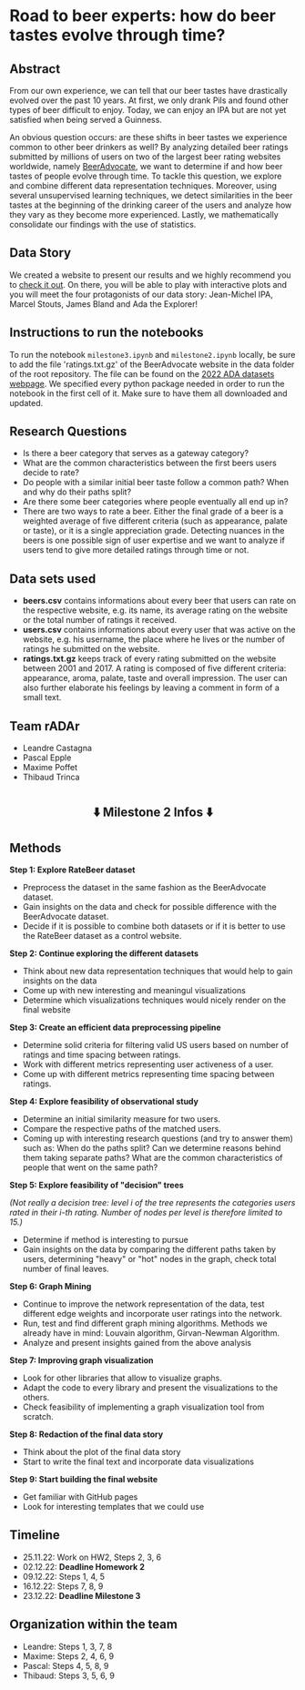 # Road to beer experts: how do beer tastes evolve through time?

## Abstract
From our own experience, we can tell that our beer tastes have drastically evolved over the past 10 years. At first, we only drank Pils and found other types of beer difficult to enjoy. Today, we can enjoy an IPA but are not yet satisfied when being served a Guinness. 

An obvious question occurs: are these shifts in beer tastes we experience common to other beer drinkers as well? By analyzing detailed beer ratings submitted by millions of users on two of the largest beer rating websites worldwide, namely [BeerAdvocate](https://www.beeradvocate.com/), we want to determine if and how beer tastes of people evolve through time. To tackle this question, we explore and combine different data representation techniques. Moreover, using several unsupervised learning techniques, we detect similarities in the beer tastes at the beginning of the drinking career of the users and analyze how they vary as they become more experienced. Lastly, we mathematically consolidate our findings with the use of statistics.

## Data Story
We created a website to present our results and we highly recommend you to [check it out](https://maximepoffet.github.io/rADAr-datastory/). On there, you will be able to play with interactive plots and you will meet the four protagonists of our data story: Jean-Michel IPA, Marcel Stouts, James Bland and Ada the Explorer!

## Instructions to run the notebooks

To run the notebook `milestone3.ipynb` and  `milestone2.ipynb` locally, be sure to add the file 'ratings.txt.gz' of the BeerAdvocate website in the data folder of the root repository. The file can be found on the [2022 ADA datasets webpage](https://go.epfl.ch/ada22_datasets). We specified every python package needed in order to run the notebook in the first cell of it. Make sure to have them all downloaded and updated.

## Research Questions
- Is there a beer category that serves as a gateway category?
- What are the common characteristics between the first beers users decide to rate?
- Do people with a similar initial beer taste follow a common path? When and why do their paths split? 
- Are there some beer categories where people eventually all end up in? 
- There are two ways to rate a beer. Either the final grade of a beer is a weighted average of five different criteria (such as appearance, palate or taste), or it is a single appreciation grade. Detecting nuances in the beers is one possible sign of user expertise and we want to analyze if users tend to give more detailed ratings through time or not. 

## Data sets used

- **beers.csv**
contains informations about every beer that users can rate on the respective website, e.g. its name, its average rating on the website or the total number of ratings it received. 
- **users.csv**
contains informations about every user that was active on the website, e.g. his username, the place where he lives or the number of ratings he submitted on the website.
- **ratings.txt.gz** keeps track of every rating submitted on the website between 2001 and 2017. A rating is composed of five different criteria: appearance, aroma, palate, taste and overall impression. The user can also further elaborate his feelings by leaving a comment in form of a small text.

## Team rADAr
- Leandre Castagna
- Pascal Epple
- Maxime Poffet
- Thibaud Trinca 

#
## <div align="center">  :arrow_down: **Milestone 2 Infos** :arrow_down: </div>


## Methods
**Step 1: Explore RateBeer dataset**
- Preprocess the dataset in the same fashion as the BeerAdvocate dataset. 
- Gain insights on the data and check for possible difference with the BeerAdvocate dataset.
- Decide if it is possible to combine both datasets or if it is better to use the RateBeer dataset as a control website.

**Step 2: Continue exploring the different datasets**
- Think about new data representation techniques that would help to gain insights on the data
- Come up with new interesting and meaningul visualizations
- Determine which visualizations techniques would nicely render on the final website

**Step 3: Create an efficient data preprocessing pipeline**
- Determine solid criteria for filtering valid US users based on number of ratings and time spacing between ratings.
- Work with different metrics representing user activeness of a user. 
- Come up with different metrics representing time spacing between ratings.

**Step 4: Explore feasibility of observational study**
- Determine an initial similarity measure for two users. 
- Compare the respective paths of the matched users.
- Coming up with interesting research questions (and try to answer them) such as: When do the paths split? Can we determine reasons behind them taking separate paths? What are the common characteristics of people that went on the same path?

**Step 5: Explore feasibility of "decision" trees**

_(Not really a decision tree: level $i$ of the tree represents the categories users rated in their $i$-th rating. Number of nodes per level is therefore limited to 15.)_
- Determine if method is interesting to pursue
- Gain insights on the data by comparing the different paths taken by users, determining "heavy" or "hot" nodes in the graph, check total number of final leaves.

**Step 6: Graph Mining**
- Continue to improve the network representation of the data, test different edge weights and incorporate user ratings into the network.
- Run, test and find different graph mining algorithms. Methods we already have in mind: Louvain algorithm, Girvan-Newman Algorithm.
- Analyze and present insights gained from the above analysis

**Step 7: Improving graph visualization**
- Look for other libraries that allow to visualize graphs.
- Adapt the code to every library and present the visualizations to the others.
- Check feasibility of implementing a graph visualization tool from scratch.

**Step 8: Redaction of the final data story**
- Think about the plot of the final data story
- Start to write the final text and incorporate data visualizations 

**Step 9: Start building the final website**
- Get familiar with GitHub pages
- Look for interesting templates that we could use

## Timeline

- 25.11.22: Work on HW2, Steps 2, 3, 6
- 02.12.22: **Deadline Homework 2**
- 09.12.22: Steps 1, 4, 5
- 16.12.22: Steps 7, 8, 9
- 23.12.22: **Deadline Milestone 3**

## Organization within the team

- Leandre: Steps 1, 3, 7, 8
- Maxime: Steps 2, 4, 6, 9
- Pascal: Steps 4, 5, 8, 9
- Thibaud: Steps 3, 5, 6, 9



